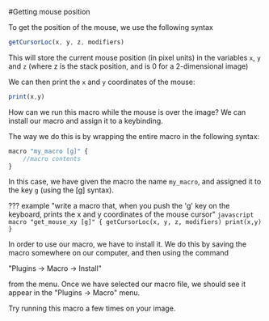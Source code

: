 #Getting mouse position

To get the position of the mouse, we use the following syntax

```javascript
getCursorLoc(x, y, z, modifiers)
```

This will store the current mouse position (in pixel units) in the variables `x`, `y` and `z` (where z is the stack position, and is 0 for a 2-dimensional image) 

We can then print the `x` and `y` coordinates of the mouse:

```javascript
print(x,y)
```

How can we run this macro while the mouse is over the image? We can install our macro and assign it to a keybinding. 

The way we do this is by wrapping the entire macro in the following syntax:

```javascript
macro "my_macro [g]" {
    //macro contents
}
```

In this case, we have given the macro the name `my_macro`, and assigned it to the key `g` (using the [g] syntax).

??? example "write a macro that, when you push the 'g' key on the keyboard, prints the x and y coordinates of the mouse cursor"
    ```javascript
    macro "get_mouse_xy [g]" {
        getCursorLoc(x, y, z, modifiers)
        print(x,y)
    }
    ```

In order to use our macro, we have to install it. We do this by saving the macro somewhere on our computer, and then using the command

"Plugins -> Macro -> Install" 

from the menu. Once we have selected our macro file, we should see it appear in the "Plugins -> Macro" menu.

Try running this macro a few times on your image.

